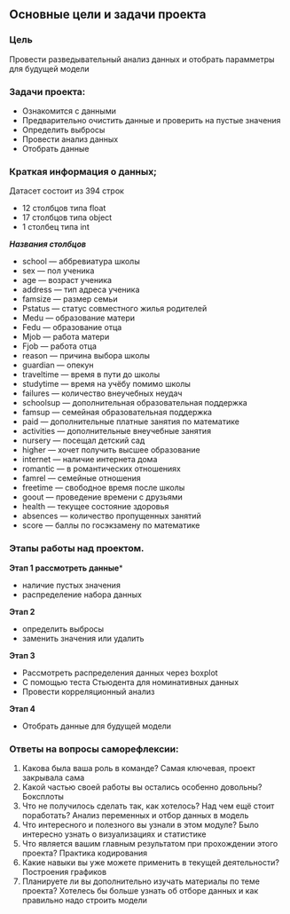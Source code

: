 
## Основные цели и задачи проекта

### Цель 
Провести разведывательный анализ данных и отобрать парамметры для будущей модели
### Задачи проекта:
+ Ознакомится с данными
+ Предварительно очистить данные и проверить на пустые значения
+ Определить выбросы
+ Провести анализ данных
+ Отобрать данные

### Краткая информация о данных;
Датасет состоит из 394 строк
- 12 столбцов типа float
- 17 столбцов типа object
- 1 столбец типа int

***Названия столбцов***
+ school — аббревиатура школы
+ sex — пол ученика
+ age — возраст ученика
+ address — тип адреса ученика
+ famsize — размер семьи
+ Pstatus — статус совместного жилья родителей
+ Medu — образование матери
+ Fedu — образование отца
+ Mjob — работа матери
+ Fjob — работа отца
+ reason — причина выбора школы
+ guardian — опекун
+ traveltime — время в пути до школы
+ studytime — время на учёбу помимо школы
+ failures — количество внеучебных неудач
+ schoolsup — дополнительная образовательная поддержка
+ famsup — семейная образовательная поддержка
+ paid — дополнительные платные занятия по математике
+ activities — дополнительные внеучебные занятия
+ nursery — посещал детский сад
+ higher — хочет получить высшее образование
+ internet — наличие интернета дома
+ romantic — в романтических отношениях
+ famrel — семейные отношения
+ freetime — свободное время после школы
+ goout — проведение времени с друзьями
+ health — текущее состояние здоровья
+ absences — количество пропущенных занятий
+ score — баллы по госэкзамену по математике


### Этапы работы над проектом.


**Этап 1 рассмотреть данные***
- наличие пустых значения
- распределение набора данных

**Этап 2**
- определить выбросы
- заменить значения или удалить 

**Этап 3** 
- Рассмотреть распределения данных через boxplot
- С помощью теста Стьюдента для номинативных данных
- Провести корреляционный анализ 

**Этап 4** 
- Отобрать данные для будущей модели

### Ответы на вопросы саморефлексии:

1. Какова была ваша роль в команде?
Самая ключевая, проект закрывала сама
2. Какой частью своей работы вы остались особенно довольны?
Боксплоты
3. Что не получилось сделать так, как хотелось? Над чем ещё стоит поработать?
Анализ переменных и отбор данных в модель
4. Что интересного и полезного вы узнали в этом модуле?
Было интересно узнать о визуализациях и статистике
5. Что является вашим главным результатом при прохождении этого проекта?
Практика кодирования 
6. Какие навыки вы уже можете применить в текущей деятельности?
Построения графиков
7. Планируете ли вы дополнительно изучать материалы по теме проекта?
Хотелесь бы больше узнать об отборе данных и как правильно надо строить модели

